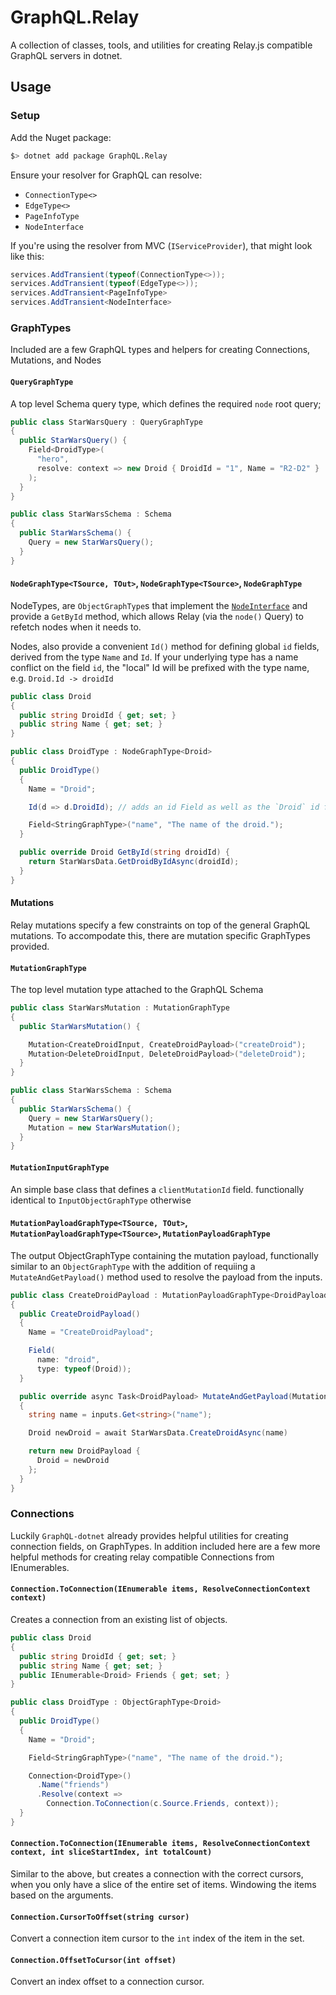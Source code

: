 # GraphQL.Relay

A collection of classes, tools, and utilities for creating Relay.js compatible GraphQL servers in dotnet.

## Usage

### Setup

Add the Nuget package:

```bash
$> dotnet add package GraphQL.Relay
```

Ensure your resolver for GraphQL can resolve:

* `ConnectionType<>`
* `EdgeType<>`
* `PageInfoType`
* `NodeInterface`

If you're using the resolver from MVC (`IServiceProvider`), that might look like this:

```csharp
services.AddTransient(typeof(ConnectionType<>));
services.AddTransient(typeof(EdgeType<>));
services.AddTransient<PageInfoType>
services.AddTransient<NodeInterface>
```

### GraphTypes

Included are a few GraphQL types and helpers for creating Connections, Mutations, and Nodes

#### `QueryGraphType`

A top level Schema query type, which defines the required `node` root query;

```csharp
public class StarWarsQuery : QueryGraphType
{
  public StarWarsQuery() {
    Field<DroidType>(
      "hero",
      resolve: context => new Droid { DroidId = "1", Name = "R2-D2" }
    );
  }
}

public class StarWarsSchema : Schema
{
  public StarWarsSchema() {
    Query = new StarWarsQuery();
  }
}
```

#### `NodeGraphType<TSource, TOut>`, `NodeGraphType<TSource>`, `NodeGraphType`

NodeTypes, are `ObjectGraphType`s that implement the [`NodeInterface`](https://facebook.github.io/relay/docs/graphql-object-identification.html#content)
and provide a `GetById` method, which allows Relay (via the `node()` Query) to refetch nodes when it needs to.

Nodes, also provide a convenient `Id()` method for defining global `id` fields, derived from the type `Name` and `Id`.
If your underlying type has a name conflict on the field `id`, the "local" Id will be prefixed with the type name,
e.g. `Droid.Id -> droidId`

```csharp
public class Droid
{
  public string DroidId { get; set; }
  public string Name { get; set; }
}

public class DroidType : NodeGraphType<Droid>
{
  public DroidType()
  {
    Name = "Droid";

    Id(d => d.DroidId); // adds an id Field as well as the `Droid` id field

    Field<StringGraphType>("name", "The name of the droid.");
  }

  public override Droid GetById(string droidId) {
    return StarWarsData.GetDroidByIdAsync(droidId);
  }
}
```

#### Mutations

Relay mutations specify a few constraints on top of the general GraphQL mutations. To accompodate this, there are
mutation specific GraphTypes provided.

#### `MutationGraphType`

The top level mutation type attached to the GraphQL Schema

```csharp
public class StarWarsMutation : MutationGraphType
{
  public StarWarsMutation() {

    Mutation<CreateDroidInput, CreateDroidPayload>("createDroid");
    Mutation<DeleteDroidInput, DeleteDroidPayload>("deleteDroid");
  }
}

public class StarWarsSchema : Schema
{
  public StarWarsSchema() {
    Query = new StarWarsQuery();
    Mutation = new StarWarsMutation();
  }
}
```

#### `MutationInputGraphType`

An simple base class that defines a `clientMutationId` field. functionally identical to `InputObjectGraphType` otherwise

#### `MutationPayloadGraphType<TSource, TOut>`, `MutationPayloadGraphType<TSource>`, `MutationPayloadGraphType`

The output ObjectGraphType containing the mutation payload, functionally similar to an `ObjectGraphType` with the
addition of requiing a `MutateAndGetPayload()` method used to resolve the payload from the inputs.

```csharp
public class CreateDroidPayload : MutationPayloadGraphType<DroidPayload, Task<DroidPayload>>
{
  public CreateDroidPayload()
  {
    Name = "CreateDroidPayload";

    Field(
      name: "droid",
      type: typeof(Droid));
  }

  public override async Task<DroidPayload> MutateAndGetPayload(MutationInputs inputs)
  {
    string name = inputs.Get<string>("name");

    Droid newDroid = await StarWarsData.CreateDroidAsync(name)

    return new DroidPayload {
      Droid = newDroid
    };
  }
}
```

### Connections

Luckily `GraphQL-dotnet` already provides helpful utilities for creating connection fields, on GraphTypes. In addition
included here are a few more helpful methods for creating relay compatible Connections from IEnumerables.

#### `Connection.ToConnection(IEnumerable items, ResolveConnectionContext context)`

Creates a connection from an existing list of objects.

```csharp
public class Droid
{
  public string DroidId { get; set; }
  public string Name { get; set; }
  public IEnumerable<Droid> Friends { get; set; }
}

public class DroidType : ObjectGraphType<Droid>
{
  public DroidType()
  {
    Name = "Droid";

    Field<StringGraphType>("name", "The name of the droid.");

    Connection<DroidType>()
      .Name("friends")
      .Resolve(context =>
        Connection.ToConnection(c.Source.Friends, context));
  }
}
```

#### `Connection.ToConnection(IEnumerable items, ResolveConnectionContext context, int sliceStartIndex, int totalCount)`

Similar to the above, but creates a connection with the correct cursors, when you only have a slice of the entire set
of items. Windowing the items based on the arguments.

#### `Connection.CursorToOffset(string cursor)`

Convert a connection item cursor to the `int` index of the item in the set.

#### `Connection.OffsetToCursor(int offset)`

Convert an index offset to a connection cursor.
